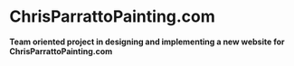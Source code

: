 # ChrisParrattoPainting.com
**Team oriented project in designing and implementing a new website for ChrisParrattoPainting.com**
